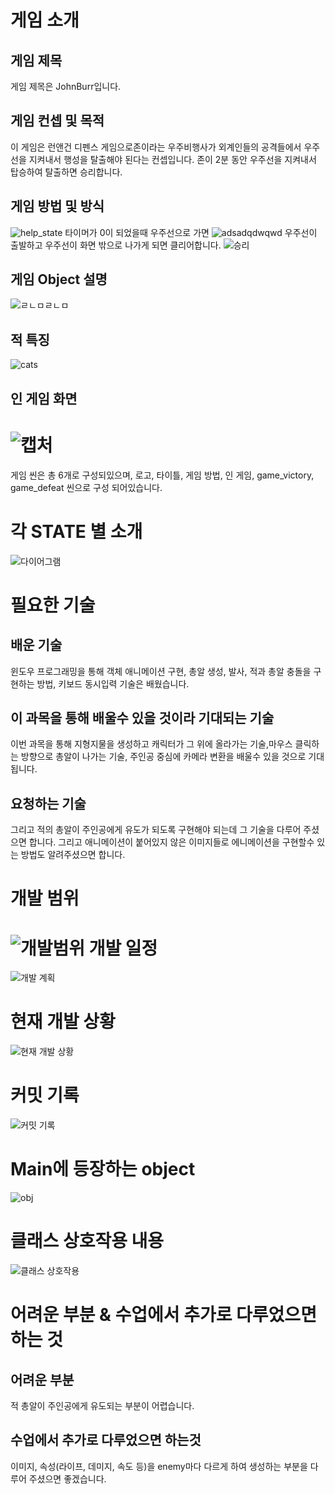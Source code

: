 게임 소개 
==============================
## 게임 제목
게임 제목은 JohnBurr입니다.
## 게임 컨셉 및 목적
이 게임은 런앤건 디펜스 게임으로존이라는 우주비행사가 외계인들의 공격들에서 우주선을 지켜내서 행성을 탈출해야 된다는 컨셉입니다.
존이 2분 동안 우주선을 지켜내서 탑승하여 탈출하면 승리합니다.

## 게임 방법 및 방식
![help_state](https://user-images.githubusercontent.com/71173523/101070077-3568bb00-35de-11eb-9286-5ceb94ac8bb9.png)
타이머가 0이 되었을때 우주선으로 가면
![adsadqdwqwd](https://user-images.githubusercontent.com/71173523/101073735-3cde9300-35e3-11eb-8d6d-0a0bd861ba84.PNG)
우주선이 출발하고 우주선이 화면 밖으로 나가게 되면 클리어합니다.
![승리](https://user-images.githubusercontent.com/71173523/101073825-5a136180-35e3-11eb-8c43-14e5da20dc7c.PNG)
## 게임 Object 설명
![ㄹㄴㅁㄹㄴㅁ](https://user-images.githubusercontent.com/71173523/101143144-dea0c700-3659-11eb-8b5c-2ce85a402cca.jpg)
## 적 특징
![cats](https://user-images.githubusercontent.com/71173523/101072139-ecfecc80-35e0-11eb-8aa4-faae5afa1150.jpg)
## 인 게임 화면
![캡처](https://user-images.githubusercontent.com/71173523/101070173-54ffe380-35de-11eb-9396-c1e3d1faf267.PNG)
========================================
게임 씬은 총 6개로 구성되있으며, 로고, 타이틀, 게임 방법, 인 게임, game_victory, game_defeat  씬으로 구성 되어있습니다.

 
각 STATE 별 소개
==============================================
![다이어그램](https://user-images.githubusercontent.com/71173523/95606498-61136d00-0a95-11eb-9d59-4784347a9b7c.PNG)

필요한 기술
==================================================
## 배운 기술
윈도우 프로그래밍을 통해 객체 애니메이션 구현, 총알 생성, 발사, 적과 총알 충돌을 구현하는 방법, 키보드 동시입력 기술은 배웠습니다.
## 이 과목을 통해 배울수 있을 것이라 기대되는 기술
이번 과목을 통해 지형지물을 생성하고 캐릭터가 그 위에 올라가는 기술,마우스 클릭하는 방향으로
총알이 나가는 기술, 주인공 중심에 카메라 변환을 배울수 있을 것으로 기대됩니다. 
## 요청하는 기술
그리고 적의 총알이 주인공에게 유도가 되도록 구현해야 되는데 그 기술을 다루어 주셨으면 합니다. 그리고 애니메이션이 붙어있지
않은 이미지들로 에니메이션을 구현할수 있는 방법도 알려주셨으면 합니다.

개발 범위
==================================================
![개발범위](https://user-images.githubusercontent.com/71173523/95606510-640e5d80-0a95-11eb-92fd-86fe531a74b1.PNG)
개발 일정
==================================================
![개발 계획](https://user-images.githubusercontent.com/71173523/95606513-653f8a80-0a95-11eb-90d3-d60e50c4e33f.PNG)

현재 개발 상황
==================================================
![현재 개발 상황](https://user-images.githubusercontent.com/71173523/99969082-54e13600-2ddd-11eb-8481-337cfe0c521a.PNG)

커밋 기록
=====================================================
![커밋 기록](https://user-images.githubusercontent.com/71173523/99969149-6aeef680-2ddd-11eb-8b0c-a923cf1ecf1b.PNG)

Main에 등장하는 object
=======================================================
![obj](https://user-images.githubusercontent.com/71173523/99969184-77734f00-2ddd-11eb-8884-ca60cda94f63.PNG)

클래스 상호작용 내용
=========================================================
![클래스 상호작용](https://user-images.githubusercontent.com/71173523/99969231-86f29800-2ddd-11eb-8a2a-3aa4069cae79.PNG)

어려운 부분 & 수업에서 추가로 다루었으면 하는 것
==================================================
## 어려운 부분
적 총알이 주인공에게 유도되는 부분이 어렵습니다.

## 수업에서 추가로 다루었으면 하는것
이미지, 속성(라이프, 데미지, 속도 등)을 enemy마다 다르게 하여 생성하는 부분을 다루어 주셨으면 좋겠습니다.  